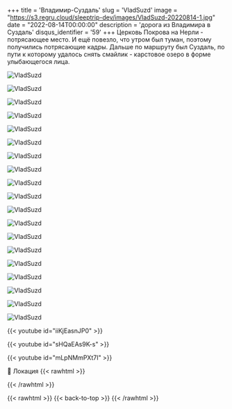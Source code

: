 +++
title = 'Владимир-Суздаль'
slug = 'VladSuzd'
image = "https://s3.regru.cloud/sleeptrip-dev/images/VladSuzd-20220814-1.jpg"
date = "2022-08-14T00:00:00"
description = 'дорога из Владимира в Суздаль'
disqus_identifier = '59'
+++
Церковь Покрова на Нерли - потрясающее место. И ещё повезло, что утром был туман, поэтому получились потрясающие кадры.
Дальше по маршруту был Суздаль, по пути к которому удалось снять смайлик - карстовое озеро в форме улыбающегося лица.

![VladSuzd](https://s3.regru.cloud/sleeptrip-dev/images/VladSuzd-20220814-2.jpg)

![VladSuzd](https://s3.regru.cloud/sleeptrip-dev/images/VladSuzd-20220814-3.jpg)

![VladSuzd](https://s3.regru.cloud/sleeptrip-dev/images/VladSuzd-20220814-4.jpg)

![VladSuzd](https://s3.regru.cloud/sleeptrip-dev/images/VladSuzd-20220814-5.jpg)

![VladSuzd](https://s3.regru.cloud/sleeptrip-dev/images/VladSuzd-20220814-6.jpg)

![VladSuzd](https://s3.regru.cloud/sleeptrip-dev/images/VladSuzd-20220814-7.jpg)

![VladSuzd](https://s3.regru.cloud/sleeptrip-dev/images/VladSuzd-20220814-8.jpg)

![VladSuzd](https://s3.regru.cloud/sleeptrip-dev/images/VladSuzd-20220814-9.jpg)

![VladSuzd](https://s3.regru.cloud/sleeptrip-dev/images/VladSuzd-20220814-10.jpg)

![VladSuzd](https://s3.regru.cloud/sleeptrip-dev/images/VladSuzd-20220814-11.jpg)

![VladSuzd](https://s3.regru.cloud/sleeptrip-dev/images/VladSuzd-20220814-12.jpg)

![VladSuzd](https://s3.regru.cloud/sleeptrip-dev/images/VladSuzd-20220814-13.jpg)

![VladSuzd](https://s3.regru.cloud/sleeptrip-dev/images/VladSuzd-20220814-14.jpg)

![VladSuzd](https://s3.regru.cloud/sleeptrip-dev/images/VladSuzd-20220814-15.jpg)

![VladSuzd](https://s3.regru.cloud/sleeptrip-dev/images/VladSuzd-20220814-16.jpg)

![VladSuzd](https://s3.regru.cloud/sleeptrip-dev/images/VladSuzd-20220814-17.jpg)

![VladSuzd](https://s3.regru.cloud/sleeptrip-dev/images/VladSuzd-20220814-18.jpg)

![VladSuzd](https://s3.regru.cloud/sleeptrip-dev/images/VladSuzd-20220814-19.jpg)

![VladSuzd](https://s3.regru.cloud/sleeptrip-dev/images/VladSuzd-20220814-20.jpg)

{{< youtube id="iiKjEasnJP0" >}}

{{< youtube id="sHQaEAs9K-s" >}}

{{< youtube id="mLpNMmPXt7I" >}}

📍 Локация
{{< rawhtml >}}
<div class="yandex-map-container">
<script type="text/javascript" charset="utf-8" async src="https://api-maps.yandex.ru/services/constructor/1.0/js/?um=constructor%3A9afdbfaa9a67c4f1529a2a239b009c72fb4d76b7c8d7674191907612243ee80d&amp;width=800&amp;height=400&amp;lang=ru_RU&amp;scroll=true"></script>
</div>
{{< /rawhtml >}}

{{< rawhtml >}}
{{< back-to-top >}}
{{< /rawhtml >}}